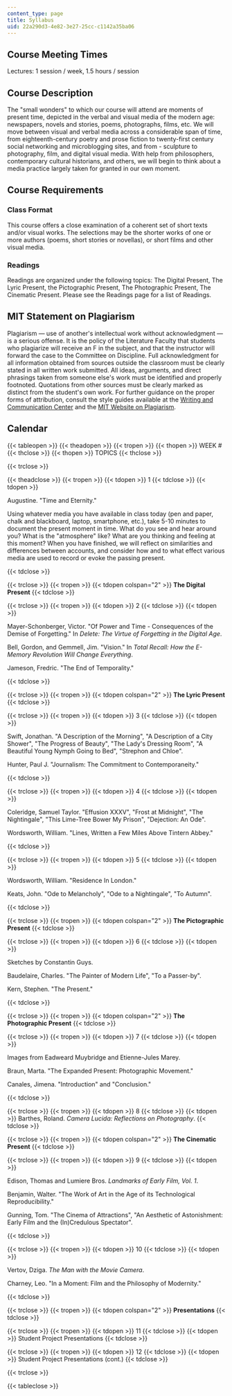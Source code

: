 ```yaml
---
content_type: page
title: Syllabus
uid: 22a290d3-4e82-3e27-25cc-c1142a35ba06
---
```


Course Meeting Times
--------------------

Lectures: 1 session / week, 1.5 hours / session

Course Description
------------------

The "small wonders" to which our course will attend are moments of present time, depicted in the verbal and visual media of the modern age: newspapers, novels and stories, poems, photographs, films, etc. We will move between visual and verbal media across a considerable span of time, from eighteenth-century poetry and prose fiction to twenty-first century social networking and microblogging sites, and from - sculpture to photography, film, and digital visual media. With help from philosophers, contemporary cultural historians, and others, we will begin to think about a media practice largely taken for granted in our own moment.

Course Requirements
-------------------

### Class Format

This course offers a close examination of a coherent set of short texts and/or visual works. The selections may be the shorter works of one or more authors (poems, short stories or novellas), or short films and other visual media.

### Readings

Readings are organized under the following topics: The Digital Present, The Lyric Present, the Pictographic Present, The Photographic Present, The Cinematic Present. Please see the Readings page for a list of Readings.

MIT Statement on Plagiarism
---------------------------

Plagiarism — use of another's intellectual work without acknowledgment — is a serious offense. It is the policy of the Literature Faculty that students who plagiarize will receive an F in the subject, and that the instructor will forward the case to the Committee on Discipline. Full acknowledgment for all information obtained from sources outside the classroom must be clearly stated in all written work submitted. All ideas, arguments, and direct phrasings taken from someone else's work must be identified and properly footnoted. Quotations from other sources must be clearly marked as distinct from the student's own work. For further guidance on the proper forms of attribution, consult the style guides available at the [Writing and Communication Center](http://cmsw.mit.edu/writing-and-communication-center/) and the [MIT Website on Plagiarism](http://cmsw.mit.edu/writing-and-communication-center/avoiding-plagiarism/).

Calendar
--------

{{< tableopen >}}
{{< theadopen >}}
{{< tropen >}}
{{< thopen >}}
WEEK #
{{< thclose >}}
{{< thopen >}}
TOPICS
{{< thclose >}}

{{< trclose >}}

{{< theadclose >}}
{{< tropen >}}
{{< tdopen >}}
1
{{< tdclose >}}
{{< tdopen >}}


Augustine. "Time and Eternity."

Using whatever media you have available in class today (pen and paper, chalk and blackboard, laptop, smartphone, etc.), take 5-10 minutes to document the present moment in time. What do you see and hear around you? What is the "atmosphere" like? What are you thinking and feeling at this moment? When you have finished, we will reflect on similarities and differences between accounts, and consider how and to what effect various media are used to record or evoke the passing present.


{{< tdclose >}}

{{< trclose >}}
{{< tropen >}}
{{< tdopen colspan="2" >}}
**The Digital Present**
{{< tdclose >}}

{{< trclose >}}
{{< tropen >}}
{{< tdopen >}}
2
{{< tdclose >}}
{{< tdopen >}}


Mayer-Schonberger, Victor. "Of Power and Time - Consequences of the Demise of Forgetting." In _Delete: The Virtue of Forgetting in the Digital Age_.

Bell, Gordon, and Gemmell, Jim. "Vision." In _Total Recall: How the E-Memory Revolution Will Change Everything_.

Jameson, Fredric. "The End of Temporality."


{{< tdclose >}}

{{< trclose >}}
{{< tropen >}}
{{< tdopen colspan="2" >}}
**The Lyric Present**
{{< tdclose >}}

{{< trclose >}}
{{< tropen >}}
{{< tdopen >}}
3
{{< tdclose >}}
{{< tdopen >}}


Swift, Jonathan. "A Description of the Morning", "A Description of a City Shower", "The Progress of Beauty", "The Lady's Dressing Room", "A Beautiful Young Nymph Going to Bed", "Strephon and Chloe".

Hunter, Paul J. "Journalism: The Commitment to Contemporaneity."


{{< tdclose >}}

{{< trclose >}}
{{< tropen >}}
{{< tdopen >}}
4
{{< tdclose >}}
{{< tdopen >}}


Coleridge, Samuel Taylor. "Effusion XXXV", "Frost at Midnight", "The Nightingale", "This Lime-Tree Bower My Prison", "Dejection: An Ode".

Wordsworth, William. "Lines, Written a Few Miles Above Tintern Abbey."


{{< tdclose >}}

{{< trclose >}}
{{< tropen >}}
{{< tdopen >}}
5
{{< tdclose >}}
{{< tdopen >}}


Wordsworth, William. "Residence In London."

Keats, John. "Ode to Melancholy", "Ode to a Nightingale", "To Autumn".


{{< tdclose >}}

{{< trclose >}}
{{< tropen >}}
{{< tdopen colspan="2" >}}
**The Pictographic Present**
{{< tdclose >}}

{{< trclose >}}
{{< tropen >}}
{{< tdopen >}}
6
{{< tdclose >}}
{{< tdopen >}}


Sketches by Constantin Guys.

Baudelaire, Charles. "The Painter of Modern Life", "To a Passer-by".

Kern, Stephen. "The Present."


{{< tdclose >}}

{{< trclose >}}
{{< tropen >}}
{{< tdopen colspan="2" >}}
**The Photographic Present**
{{< tdclose >}}

{{< trclose >}}
{{< tropen >}}
{{< tdopen >}}
7
{{< tdclose >}}
{{< tdopen >}}


Images from Eadweard Muybridge and Etienne-Jules Marey.

Braun, Marta. "The Expanded Present: Photographic Movement."

Canales, Jimena. "Introduction" and "Conclusion."


{{< tdclose >}}

{{< trclose >}}
{{< tropen >}}
{{< tdopen >}}
8
{{< tdclose >}}
{{< tdopen >}}
Barthes, Roland. _Camera Lucida: Reflections on Photography_.
{{< tdclose >}}

{{< trclose >}}
{{< tropen >}}
{{< tdopen colspan="2" >}}
**The Cinematic Present**
{{< tdclose >}}

{{< trclose >}}
{{< tropen >}}
{{< tdopen >}}
9
{{< tdclose >}}
{{< tdopen >}}


Edison, Thomas and Lumiere Bros. _Landmarks of Early Film, Vol. 1_.

Benjamin, Walter. "The Work of Art in the Age of its Technological Reproducibility."

Gunning, Tom. "The Cinema of Attractions", "An Aesthetic of Astonishment: Early Film and the (In)Credulous Spectator".


{{< tdclose >}}

{{< trclose >}}
{{< tropen >}}
{{< tdopen >}}
10
{{< tdclose >}}
{{< tdopen >}}


Vertov, Dziga. _The Man with the Movie Camera_.

Charney, Leo. "In a Moment: Film and the Philosophy of Modernity."


{{< tdclose >}}

{{< trclose >}}
{{< tropen >}}
{{< tdopen colspan="2" >}}
**Presentations**
{{< tdclose >}}

{{< trclose >}}
{{< tropen >}}
{{< tdopen >}}
11
{{< tdclose >}}
{{< tdopen >}}
Student Project Presentations
{{< tdclose >}}

{{< trclose >}}
{{< tropen >}}
{{< tdopen >}}
12
{{< tdclose >}}
{{< tdopen >}}
Student Project Presentations (cont.)
{{< tdclose >}}

{{< trclose >}}

{{< tableclose >}}